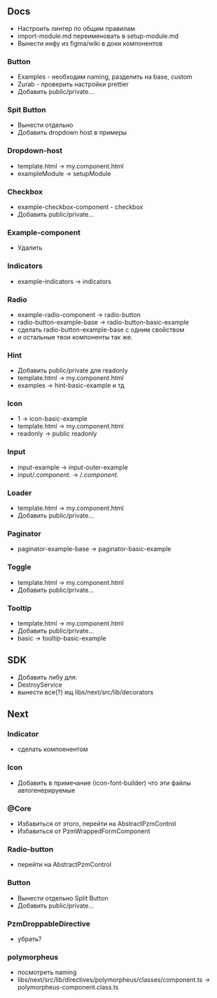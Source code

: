 ## Docs

- Настроить линтер по общим правилам
- import-module.md переименовать в setup-module.md
- Вынести инфу из figma/wiki в доки компонентов

### Button

- Examples - необходим naming, разделить на base, custom
- Zurab - проверить настройки prettier
- Добавить public/private...

### Spit Button

- Вынести отдельно
- Добавить dropdown host в примеры 

### Dropdown-host

- template.html -> my.component.html
- exampleModule -> setupModule

### Checkbox

- example-checkbox-component - checkbox
- Добавить public/private...

### Example-component

- Удалить

### Indicators

- example-indicators -> indicators

### Radio

- example-radio-component -> radio-button
- radio-button-example-base -> radio-button-basic-example
- сделать radio-button-example-base c одним свойством
- и остальные твои компоненты так же.

### Hint

- Добавить public/private для readonly
- template.html -> my.component.html
- examples -> hint-basic-example и тд

### Icon

- 1 -> icon-basic-example
- template.html -> my.component.html
- readonly -> public readonly

### Input

- input-example -> input-outer-example
- input/_.component._ -> /_.component._

### Loader

- template.html -> my.component.html
- Добавить public/private...

### Paginator

- paginator-example-base -> paginator-basic-example

### Toggle

- template.html -> my.component.html
- Добавить public/private...

### Tooltip

- template.html -> my.component.html
- Добавить public/private...
- basic -> tooltip-basic-example

## SDK

- Добавить либу для:
- DestroyService
- вынести все(?) ищ libs/next/src/lib/decorators

## Next

### Indicator

- сделать компоенентом

### Icon

- Добавить в примечание (icon-font-builder) что эти файлы автогенерируемые

### @Core

- Избавиться от этого, перейти на AbstractPzmControl
- Избавиться от PzmWrappedFormComponent

### Radio-button

- перейти на AbstractPzmControl

### Button

- Вынести отдельно Split Button
- Добавить public/private...

### PzmDroppableDirective

- убрать?

### polymorpheus

- посмотреть naming
- libs/next/src/lib/directives/polymorpheus/classes/component.ts -> polymorpheus-component.class.ts
